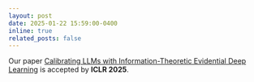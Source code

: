 ```yaml
---
layout: post
date: 2025-01-22 15:59:00-0400
inline: true
related_posts: false
---
```


Our paper [Calibrating LLMs with Information-Theoretic Evidential Deep Learning](https://openreview.net/forum?id=YcML3rJl0N)
is accepted by **ICLR 2025**.
